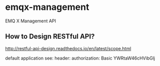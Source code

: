 
# emqx-management

EMQ X Management API

## How to Design RESTful API?

http://restful-api-design.readthedocs.io/en/latest/scope.html

default application see:
header:
authorization: Basic YWRtaW46cHVibGlj
